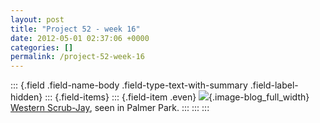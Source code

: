 ```yaml
---
layout: post
title: "Project 52 - week 16"
date: 2012-05-01 02:37:06 +0000
categories: []
permalink: /project-52-week-16
---
```

::: {.field .field-name-body .field-type-text-with-summary .field-label-hidden}
::: {.field-items}
::: {.field-item .even}
![](http://reluctanthacker.rollett.org/sites/default/files/styles/blog_full_width/public/western_scrub_jay.jpg){.image-blog_full_width}\
[Western Scrub-Jay](http://www.birdguide.com/brdpgs/480.htm), seen in
Palmer Park.
:::
:::
:::

